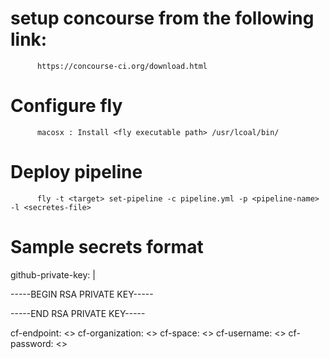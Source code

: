 # setup concourse from the following link:
          https://concourse-ci.org/download.html

# Configure fly
          macosx : Install <fly executable path> /usr/lcoal/bin/

# Deploy pipeline
          fly -t <target> set-pipeline -c pipeline.yml -p <pipeline-name> -l <secretes-file>

# Sample secrets format

github-private-key: |
 
 -----BEGIN RSA PRIVATE KEY-----
 
 -----END RSA PRIVATE KEY-----

cf-endpoint: <>
cf-organization: <>
cf-space: <>
cf-username: <>
cf-password: <>



